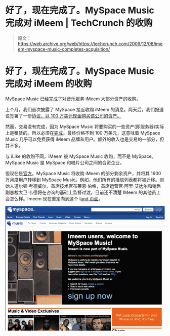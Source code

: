 # 好了，现在完成了。MySpace Music 完成对 iMeem | TechCrunch 的收购

> 原文：<https://web.archive.org/web/https://techcrunch.com/2009/12/08/imeem-myspace-music-completes-acquisition/>

# 好了，现在完成了。MySpace Music 完成对 iMeem 的收购

MySpace Music 已经完成了对音乐服务 iMeem 大部分资产的收购。

上个月，我们首次披露了 MySpace 接近收购 iMeem 的消息。两天后，我们报道说签署了一份[协议，以 100 万美元现金购买该公司的资产。](https://web.archive.org/web/20230326025029/https://techcrunch.com/2009/11/18/myspace-signs-agreement-to-acquire-imeem/)

然而，交易没有完成，因为 MySpace Music 将要购买的一些资产(即服务器)实际上是租赁的。所以必须在[完成](https://web.archive.org/web/20230326025029/https://techcrunch.com/2009/12/07/hold-on-myspaceimeem-deal-aint-done-yet-being-renegotiated/)。最终价格不到 100 万美元，这意味着 MySpace Music 几乎可以免费获得 iMeem 品牌和用户。额外的收入也是交易的一部分，但并不多。

与 iLike 的收购不同，iMeem 被 MySpace Music 收购，而不是 MySpace。MySpace Music 是 MySpace 和唱片公司之间的合资企业。

但现在是[官方](https://web.archive.org/web/20230326025029/http://www.myspace.com/pressroom?url=/article_display.cfm?article_id=1126)。MySpace Music 将收购 iMeem 的部分剩余资产，并将其 1600 万月度用户转移到 MySpace Music。例如，他们所有的播放列表都将被迁移。创始人道尔顿·考德威尔，首席技术官布莱恩·伯格，首席运营官·阿里·艾达尔和销售副总裁大卫·韦德将在咨询的基础上监督过渡。目前还不清楚 IMeem 的其他员工会怎么样。Imeem 现在重定向到这个 l[and 页面](https://web.archive.org/web/20230326025029/http://www.myspace.com/imeem)。

![](img/e135bc5e7f1f9556bf19454c135004dc.png)